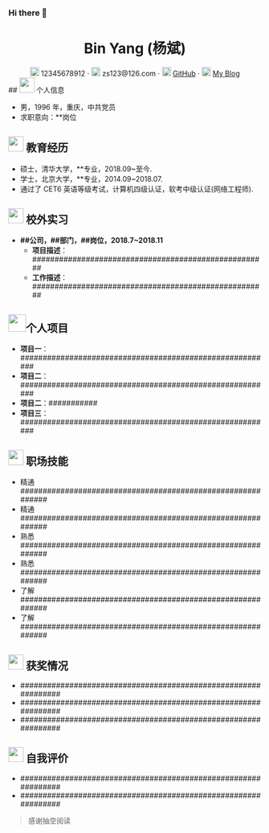 ### Hi there 👋

<!--
**yangbincv/yangbincv** is a ✨ _special_ ✨ repository because its `README.md` (this file) appears on your GitHub profile.

Here are some ideas to get you started:

- 🔭 I’m currently working on ...
- 🌱 I’m currently learning ...
- 👯 I’m looking to collaborate on ...
- 🤔 I’m looking for help with ...
- 💬 Ask me about ...
- 📫 How to reach me: ...
- 😄 Pronouns: ...
- ⚡ Fun fact: ...
-->
 <center>
     <h1>Bin Yang (杨斌)</h1>
     <div>
         <span>
             <img src="assets/phone-solid.svg" width="18px">
             12345678912
         </span>
         ·
         <span>
             <img src="assets/envelope-solid.svg" width="18px">
             zs123@126.com
         </span>
         ·
         <span>
             <img src="assets/github-brands.svg" width="18px">
             <a href="https://github.com/bear01">GitHub</a>
         </span>
         ·
         <span>
             <img src="assets/rss-solid.svg" width="18px">
             <a href="http://www.bear9596.com:8080/">My Blog</a>
         </span>
     </div>
 </center>
 ## <img src="assets/info-circle-solid.svg" width="30px"> 个人信息 

 - 男，1996 年，重庆，中共党员
 - 求职意向：**岗位

## <img src="assets/graduation-cap-solid.svg" width="30px"> 教育经历

- 硕士，清华大学，**专业，2018.09~至今.
- 学士，北京大学，**专业，2014.09~2018.07.
- 通过了 CET6 英语等级考试，计算机四级认证，软考中级认证(网络工程师).

## <img src="assets/briefcase-solid.svg" width="30px"> 校外实习

- **##公司，##部门，##岗位，2018.7~2018.11**
  - **项目描述**：#####################################################
  - **工作描述**：#####################################################

## <img src="assets/project-diagram-solid.svg" width="35px">个人项目

- **项目一**：#########################################################
- **项目二**：#########################################################
- **项目二**：###########
- **项目三**：#########################################################

## <img src="assets/tools-solid.svg" width="30px"> 职场技能

- 精通############################################################
- 精通############################################################
- 熟悉############################################################
- 熟悉############################################################
- 了解############################################################
- 了解############################################################

## <img src="assets/9.png" width="30px"> 获奖情况

- ###############################################################
- ###############################################################
- ###############################################################

## <img src="assets/0.png" width="30px"> 自我评价

- ###############################################################
- ###############################################################

> 感谢抽空阅读
